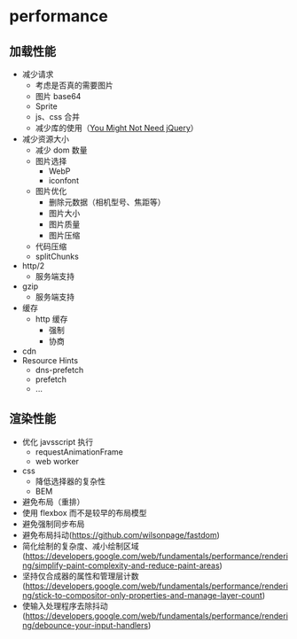 # performance

## 加载性能

- 减少请求
  - 考虑是否真的需要图片
  - 图片 base64
  - Sprite
  - js、css 合并
  - 减少库的使用（[You Might Not Need jQuery](https://github.com/HubSpot/YouMightNotNeedjQuery)）
- 减少资源大小
  - 减少 dom 数量
  - 图片选择
    - WebP
    - iconfont
  - 图片优化
    - 删除元数据（相机型号、焦距等）
    - 图片大小
    - 图片质量
    - 图片压缩
  - 代码压缩
  - splitChunks
- http/2
  - 服务端支持
- gzip
  - 服务端支持
- 缓存
  - http 缓存
    - 强制
    - 协商
- cdn
- Resource Hints
  - dns-prefetch
  - prefetch
  - ...

## 渲染性能

- 优化 javsscript 执行
  - requestAnimationFrame
  - web worker
- css
  - 降低选择器的复杂性
  - BEM
- 避免布局（重排）
- 使用 flexbox 而不是较早的布局模型
- 避免强制同步布局
- 避免布局抖动(<https://github.com/wilsonpage/fastdom>)
- 简化绘制的复杂度、减小绘制区域(<https://developers.google.com/web/fundamentals/performance/rendering/simplify-paint-complexity-and-reduce-paint-areas>)
- 坚持仅合成器的属性和管理层计数 (<https://developers.google.com/web/fundamentals/performance/rendering/stick-to-compositor-only-properties-and-manage-layer-count>)
- 使输入处理程序去除抖动(<https://developers.google.com/web/fundamentals/performance/rendering/debounce-your-input-handlers>)
